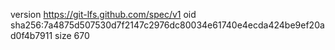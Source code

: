 version https://git-lfs.github.com/spec/v1
oid sha256:7a4875d507530d7f2147c2976dc80034e61740e4ecda424be9ef20ad0f4b7911
size 670
